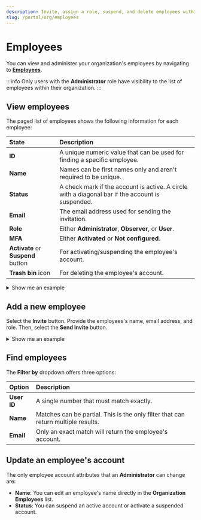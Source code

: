 ```yaml
---
description: Invite, assign a role, suspend, and delete employees within your organization on the emnify Portal
slug: /portal/org/employees
---
```


# Employees

You can view and administer your organization's employees by navigating to [**Employees**](https://portal.emnify.com/organisation-settings/users).

:::info
Only users with the **Administrator** role have visibility to the list of employees within their organization.
:::

## View employees

The paged list of employees shows the following information for each employee:

| State            | Description                                      |
|:-----------------|:-------------------------------------------------|
| **ID**      | A unique numeric value that can be used for finding a specific employee.  |
| **Name**      | Names can be first names only and aren't required to be unique.  |
| **Status**      | A check mark if the account is active. A circle with a diagonal bar if the account is suspended.  |
| **Email**      | The email address used for sending the invitation.  |
| **Role**      | Either **Administrator**, **Observer**, or **User**.  |
| **MFA**      | Either **Activated** or **Not configured**.  |
| **Activate** or **Suspend** button     | For activating/suspending the employee's account.  |
| **Trash bin** icon  | For deleting the employee's account.  |

<details className="custom-details-example">
  <summary>Show me an example</summary>
    <img
        src={require('./assets/org-user-list.png').default}
        alt=""
    />
</details>

## Add a new employee

Select the **Invite** button.
Provide the employees's name, email address, and role.
Then, select the **Send Invite** button. 

<details className="custom-details-example">
  <summary>Show me an example</summary>
    <img
        src={require('./assets/org-invite-a-colleague.png').default}
        alt=""
    />
</details>

## Find employees

The **Filter by** dropdown offers three options:

| Option           | Description                                             |
|:-----------------|:--------------------------------------------------------|
| **User ID**      | A single number that must match exactly.                |
| **Name**         | Matches can be partial. This is the only filter that can return multiple results.  |
| **Email**        | Only an exact match will return the employee's account. |

## Update an employee's account

The only employee account attributes that an **Administrator** can change are:

- **Name**: You can edit an employee's name directly in the **Organization Employees** list.
- **Status**: You can suspend an active account or activate a suspended account.
